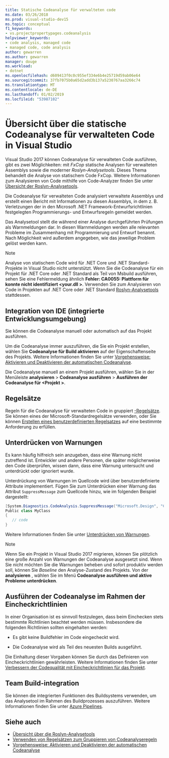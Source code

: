 ```yaml
---
title: Statische Codeanalyse für verwalteten code
ms.date: 03/26/2018
ms.prod: visual-studio-dev15
ms.topic: conceptual
f1_keywords:
- vs.projectpropertypages.codeanalysis
helpviewer_keywords:
- code analysis, managed code
- managed code, code analysis
author: gewarren
ms.author: gewarren
manager: douge
ms.workload:
- dotnet
ms.openlocfilehash: d609413f0c0c955ef334e6b4e25719d59ab06e64
ms.sourcegitcommit: 37fb7075b0a65d2add3b137a5230767aa3266c74
ms.translationtype: MT
ms.contentlocale: de-DE
ms.lasthandoff: 01/02/2019
ms.locfileid: "53987102"
---
```

# <a name="overview-of-static-code-analysis-for-managed-code-in-visual-studio"></a>Übersicht über die statische Codeanalyse für verwalteten Code in Visual Studio

Visual Studio 2017 können Codeanalyse für verwalteten Code ausführen, gibt es zwei Möglichkeiten: mit *FxCop* statische Analysen für verwalteten Assemblys sowie die moderner *Roslyn-Analysetools*. Dieses Thema behandelt die Analyse von statischem Code FxCop. Weitere Informationen zum Analysieren von Code mithilfe von Code-Analyzer finden Sie unter [Übersicht der Roslyn-Analysetools](../code-quality/roslyn-analyzers-overview.md).

Die Codeanalyse für verwalteten Code analysiert verwaltete Assemblys und erstellt einen Bericht mit Informationen zu diesen Assemblys, in dem z. B. Verletzungen der in den Microsoft .NET Framework-Entwurfsrichtlinien festgelegten Programmierungs- und Entwurfsregeln gemeldet werden.

Das Analysetool stellt die während einer Analyse durchgeführten Prüfungen als Warnmeldungen dar. In diesen Warnmeldungen werden alle relevanten Probleme im Zusammenhang mit Programmierung und Entwurf benannt. Nach Möglichkeit wird außerdem angegeben, wie das jeweilige Problem gelöst werden kann.

> [!NOTE]
> Analyse von statischem Code wird für .NET Core und .NET Standard-Projekte in Visual Studio nicht unterstützt. Wenn Sie die Codeanalyse für ein Projekt für .NET Core oder .NET Standard als Teil von Msbuild ausführen, sehen Sie eine Fehlermeldung ähnlich **Fehler: CA0055: Plattform für konnte nicht identifiziert \<your.dll >**. Verwenden Sie zum Analysieren von Code in Projekten auf .NET Core oder .NET Standard [Roslyn-Analysetools](../code-quality/roslyn-analyzers-overview.md) stattdessen.

## <a name="ide-integrated-development-environment-integration"></a>Integration von IDE (integrierte Entwicklungsumgebung)

Sie können die Codeanalyse manuell oder automatisch auf das Projekt ausführen.

Um die Codeanalyse immer auszuführen, die Sie ein Projekt erstellen, wählen Sie **Codeanalyse für Build aktivieren** auf der Eigenschaftenseite des Projekts. Weitere Informationen finden Sie unter [Vorgehensweise: Aktivieren und Deaktivieren der automatischen Codeanalyse](../code-quality/how-to-enable-and-disable-automatic-code-analysis-for-managed-code.md).

Die Codeanalyse manuell an einem Projekt ausführen, wählen Sie in der Menüleiste **analysieren** > **Codeanalyse ausführen** > **Ausführen der Codeanalyse für \<Projekt >**.

## <a name="rule-sets"></a>Regelsätze

Regeln für die Codeanalyse für verwalteten Code in gruppiert [-Regelsätze](../code-quality/using-rule-sets-to-group-code-analysis-rules.md). Sie können eines der Microsoft-Standardregelsätze verwenden, oder Sie können [Erstellen eines benutzerdefinierten Regelsatzes](../code-quality/how-to-create-a-custom-rule-set.md) auf eine bestimmte Anforderung zu erfüllen.

## <a name="suppress-warnings"></a>Unterdrücken von Warnungen

Es kann häufig hilfreich sein anzugeben, dass eine Warnung nicht zutreffend ist. Entwickler und andere Personen, die später möglicherweise den Code überprüfen, wissen dann, dass eine Warnung untersucht und unterdrückt oder ignoriert wurde.

Unterdrückung von Warnungen im Quellcode wird über benutzerdefinierte Attribute implementiert. Fügen Sie zum Unterdrücken einer Warnung das Attribut `SuppressMessage` zum Quellcode hinzu, wie im folgenden Beispiel dargestellt:

```csharp
[System.Diagnostics.CodeAnalysis.SuppressMessage("Microsoft.Design", "CA1039:ListsAreStrongTyped")]
Public class MyClass
{
   // code
}
```

Weitere Informationen finden Sie unter [Unterdrücken von Warnungen](../code-quality/in-source-suppression-overview.md).

> [!NOTE]
> Wenn Sie ein Projekt in Visual Studio 2017 migrieren, können Sie plötzlich eine große Anzahl von Warnungen der Codeanalyse ausgesetzt sind. Wenn Sie nicht möchten Sie die Warnungen beheben und sofort produktiv werden soll, können Sie *Baseline* den Analyse-Zustand des Projekts. Von der **analysieren** , wählen Sie im Menü **Codeanalyse ausführen und aktive Probleme unterdrücken**.

## <a name="run-code-analysis-as-part-of-check-in-policy"></a>Ausführen der Codeanalyse im Rahmen der Eincheckrichtlinien

In einer Organisation ist es sinnvoll festzulegen, dass beim Einchecken stets bestimmte Richtlinien beachtet werden müssen. Insbesondere die folgenden Richtlinien sollten eingehalten werden:

- Es gibt keine Buildfehler im Code eingecheckt wird.

- Die Codeanalyse wird als Teil des neuesten Builds ausgeführt.

Die Einhaltung dieser Vorgaben können Sie durch das Definieren von Eincheckrichtlinien gewährleisten. Weitere Informationen finden Sie unter [Verbessern der Codequalität mit Eincheckrichtlinien für das Projekt](../code-quality/how-to-create-or-update-standard-code-analysis-check-in-policies.md).

## <a name="team-build-integration"></a>Team Build-integration

Sie können die integrierten Funktionen des Buildsystems verwenden, um das Analysetool im Rahmen des Buildprozesses auszuführen. Weitere Informationen finden Sie unter [Azure Pipelines](/azure/devops/pipelines/index?view=vsts).

## <a name="see-also"></a>Siehe auch

- [Übersicht über die Roslyn-Analysetools](../code-quality/roslyn-analyzers-overview.md)
- [Verwenden von Regelsätzen zum Gruppieren von Codeanalyseregeln](../code-quality/using-rule-sets-to-group-code-analysis-rules.md)
- [Vorgehensweise: Aktivieren und Deaktivieren der automatischen Codeanalyse](../code-quality/how-to-enable-and-disable-automatic-code-analysis-for-managed-code.md)

